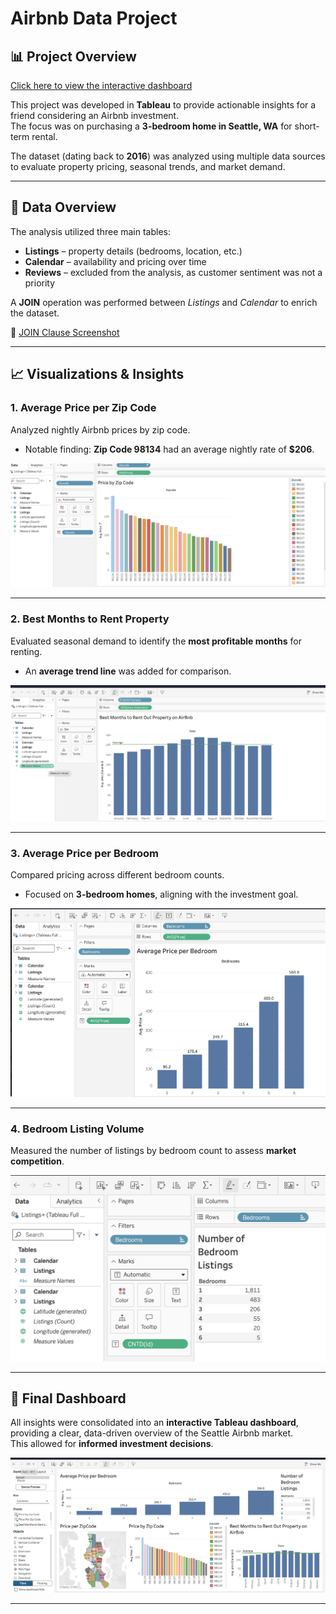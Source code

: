 # Airbnb Data Project

## 📊 Project Overview
[Click here to view the interactive dashboard](https://public.tableau.com/views/AirBnbProject_17174361122020/Dashboard1?:language=en-US&:sid=&:display_count=n&:origin=viz_share_link)

This project was developed in **Tableau** to provide actionable insights for a friend considering an Airbnb investment.  
The focus was on purchasing a **3-bedroom home in Seattle, WA** for short-term rental.  

The dataset (dating back to **2016**) was analyzed using multiple data sources to evaluate property pricing, seasonal trends, and market demand.  

---

## 📂 Data Overview
The analysis utilized three main tables:

- **Listings** – property details (bedrooms, location, etc.)  
- **Calendar** – availability and pricing over time  
- **Reviews** – excluded from the analysis, as customer sentiment was not a priority  

A **JOIN** operation was performed between *Listings* and *Calendar* to enrich the dataset.

🔗 [JOIN Clause Screenshot](https://github.com/curlyeje/Elliott_Portfolio/blob/9affa40f64994cec801a95410d640232edbc9d25/Tableau%20AirBnB%20Project/JOIN%20Clause.png)

---

## 📈 Visualizations & Insights

### 1. Average Price per Zip Code
Analyzed nightly Airbnb prices by zip code.  
- Notable finding: **Zip Code 98134** had an average nightly rate of **$206**.

![Price per Zip Code](https://github.com/curlyeje/Elliott_Portfolio/blob/b2932cfec3dfb1fa7b353e39731fe46c9c68b105/Tableau%20AirBnB%20Project/Price%20By%20ZipCode.png)

---

### 2. Best Months to Rent Property
Evaluated seasonal demand to identify the **most profitable months** for renting.  
- An **average trend line** was added for comparison.

![Best Months to Rent](https://github.com/curlyeje/Elliott_Portfolio/blob/5fe806b75145513489cfc15c1616f6459fd904d5/Tableau%20AirBnB%20Project/Best%20Months%20to%20Rent%20Out%20Property.png)

---

### 3. Average Price per Bedroom
Compared pricing across different bedroom counts.  
- Focused on **3-bedroom homes**, aligning with the investment goal.

![Average Price per Bedroom](https://github.com/curlyeje/Elliott_Portfolio/blob/08d31cc20a339fd3fe727ff10acabfae4c25873f/Tableau%20AirBnB%20Project/Average%20Price%20per%20Bedroom.png)

---

### 4. Bedroom Listing Volume
Measured the number of listings by bedroom count to assess **market competition**.

![Bedroom Listing Volume](https://github.com/curlyeje/Elliott_Portfolio/blob/c5b8576b1b10a6afda4977b0f9afb28a5455f7db/Tableau%20AirBnB%20Project/Number%20of%20Bedroom%20Listings.png)

---

## 📌 Final Dashboard
All insights were consolidated into an **interactive Tableau dashboard**, providing a clear, data-driven overview of the Seattle Airbnb market.  
This allowed for **informed investment decisions**.

![Final Dashboard](https://github.com/curlyeje/Elliott_Portfolio/blob/9d6e48cfe3547a0df19929895d254dc27dc45b8a/Tableau%20AirBnB%20Project/Dashboard-1.png)

---
